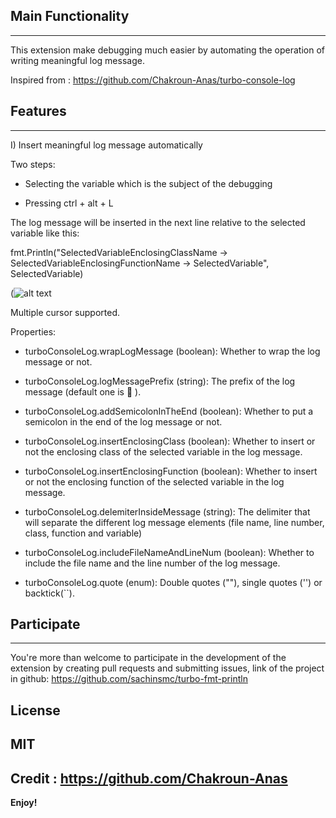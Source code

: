 ## Main Functionality

---

This extension make debugging much easier by automating the operation of writing meaningful log message.

Inspired from : https://github.com/Chakroun-Anas/turbo-console-log

## Features

---

I) Insert meaningful log message automatically

Two steps:

- Selecting the variable which is the subject of the debugging

- Pressing ctrl + alt + L

The log message will be inserted in the next line relative to the selected variable like this:

fmt.Println("SelectedVariableEnclosingClassName -> SelectedVariableEnclosingFunctionName -> SelectedVariable", SelectedVariable)

(![alt text](https://i.ibb.co/0cj4GnX/turbofmtprintln.gif "Wrapping The log message")
 

Multiple cursor supported.


Properties:

- turboConsoleLog.wrapLogMessage (boolean): Whether to wrap the log message or not.

- turboConsoleLog.logMessagePrefix (string): The prefix of the log message (default one is 🚀 ).

- turboConsoleLog.addSemicolonInTheEnd (boolean): Whether to put a semicolon in the end of the log message or not.

- turboConsoleLog.insertEnclosingClass (boolean): Whether to insert or not the enclosing class of the selected variable in the log message.

- turboConsoleLog.insertEnclosingFunction (boolean): Whether to insert or not the enclosing function of the selected variable in the log message.

- turboConsoleLog.delemiterInsideMessage (string): The delimiter that will separate the different log message elements (file name, line number, class, function and variable)

- turboConsoleLog.includeFileNameAndLineNum (boolean): Whether to include the file name and the line number of the log message.

- turboConsoleLog.quote (enum): Double quotes (""), single quotes ('') or backtick(``).


## Participate

---

You're more than welcome to participate in the development of the extension by creating pull requests and submitting issues, link of the project in github: https://github.com/sachinsmc/turbo-fmt-println


## License
MIT
---
Credit : https://github.com/Chakroun-Anas
---



**Enjoy!**
